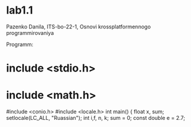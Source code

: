 # lab1.1
Pazenko Danila, ITS-bo-22-1, Osnovi krossplatformennogo programmirovaniya

Programm:
# include <stdio.h>
# include <math.h> 
#include <conio.h>
#include <locale.h>
int main()
{
    float x, sum;
	setlocale(LC_ALL, "Ruassian");
	int i,f, n, k;
	sum = 0;
	const double e = 2.7;